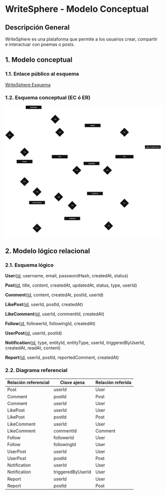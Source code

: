 # WriteSphere - Modelo Conceptual

## Descripción General

WriteSphere es una plataforma que permite a los usuarios crear, compartir e interactuar con poemas o posts.

## 1. Modelo conceptual

### 1.1. Enlace público al esquema
[WriteSphere Esquema](https://drive.google.com/file/d/1P5WSrQpkGgYdlQE5F2g8DgK-zxQxlb8R/view?usp=sharing)

### 1.2. Esquema conceptual (EC ó ER)
![WriteSphere Esquema Conceptual](Project%20WriteSphere.png)

## 2. Modelo lógico relacional

### 2.1. Esquema lógico

**User**(<ins>id</ins>, username, email, passwordHash, createdAt, status)

**Post**(<ins>id</ins>, title, content, createdAt, updatedAt, status, type, userId)

**Comment**(<ins>id</ins>, content, createdAt, postId, userId)

**LikePost**(<ins>id</ins>, userId, postId, createdAt)

**LikeComment**(<ins>id</ins>, userId, commentId, createdAt)

**Follow**(<ins>id</ins>, followerId, followingId, createdAt)

**UserPost**(<ins>id</ins>, userId, postId)

**Notification**(<ins>id</ins>, type, entityId, entityType, userId, triggeredByUserId, createdAt, readAt, content)

**Report**(<ins>id</ins>, userId, postId, reportedComment, createdAt)

### 2.2. Diagrama referencial

Relación referencial | Clave ajena | Relación referida
-|-|-
Post | userId | User
Comment | postId | Post
Comment | userId | User
LikePost | userId | User
LikePost | postId | Post
LikeComment | userId | User
LikeComment | commentId | Comment
Follow | followerId | User
Follow | followingId | User
UserPost | userId | User
UserPost | postId | Post
Notification | userId | User
Notification | triggeredByUserId | User
Report | userId | User
Report | postId | Post
